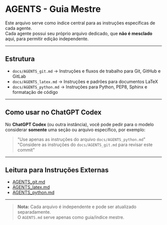 # AGENTS - Guia Mestre

Este arquivo serve como índice central para as instruções específicas de cada agente.  
Cada agente possui seu próprio arquivo dedicado, que **não é mesclado** aqui, para permitir edição independente.

---

## Estrutura

- `docs/AGENTS_git.md` → Instruções e fluxos de trabalho para Git, GitHub e GitLab  
- `docs/AGENTS_latex.md` → Instruções e padrões para documentos LaTeX  
- `docs/AGENTS_python.md` → Instruções para Python, PEP8, Sphinx e formatação de código

---

## Como usar no ChatGPT Codex

No **ChatGPT Codex** (ou outra instância), você pode pedir para o modelo considerar **somente** uma seção ou arquivo específico, por exemplo:

> "Use apenas as instruções do arquivo `docs/AGENTS_python.md`"  
> "Considere as instruções do `docs/AGENTS_git.md` para revisar este commit"

---

## Leitura para Instruções Externas

- [AGENTS_git.md](docs/AGENTS_git.md)  
- [AGENTS_latex.md](docs/AGENTS_latex.md)  
- [AGENTS_python.md](docs/AGENTS_python.md)

---

> **Nota:** Cada arquivo é independente e pode ser atualizado separadamente.  
> O `AGENTS.md` serve apenas como guia/índice mestre.
